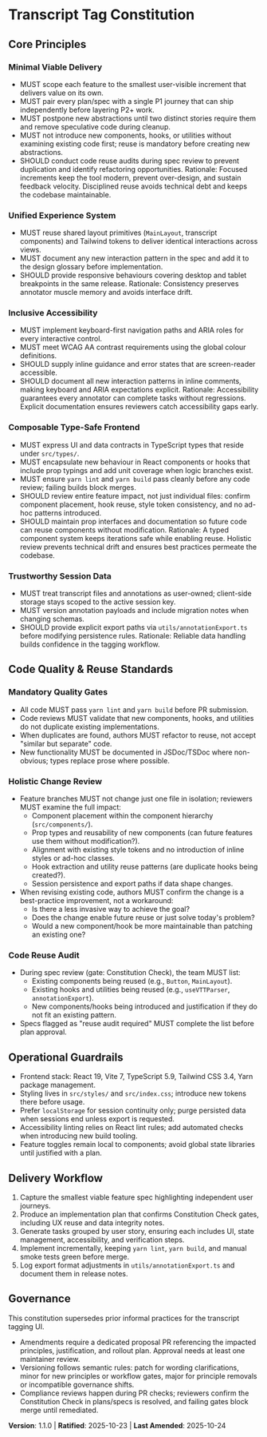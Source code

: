<!--
Sync Impact Report
Version: 1.0.0 -> 1.1.0
Rationale: MINOR version bump - added comprehensive quality & reuse governance without removing prior principles.

Modified Principles:
- Enhanced "Minimal Viable Delivery" with explicit code reuse and speculative code removal guidance.
- Enhanced "Composable Type-Safe Frontend" with stronger type safety, linting enforcement, and holistic review requirements.
- Enhanced "Inclusive Accessibility" with keyboard-first and ARIA documentation requirements.

Added Sections:
- Code Quality & Reuse Standards (new top-level section with quality gates)
- Holistic Change Review (ensures end-to-end validation, not just local optimization)

Removed Sections:
- None

Templates requiring updates:
- ✅ .specify/templates/plan-template.md (existing Constitution Check already aligned)
- ✅ .specify/templates/spec-template.md (already includes reuse requirements)
- ✅ .specify/templates/tasks-template.md (already references code quality)
- ✅ .specify/templates/checklist-template.md (already has type safety gate)
- ℹ Note: No template updates required - existing templates already support enhanced principles.

Follow-up TODOs:
- TODO(COMMAND_TEMPLATES): Provide command help docs aligned with the constitution once command templates exist.
- TODO(CODE_REVIEW_CHECKLIST): Create `.github/PULL_REQUEST_TEMPLATE.md` referencing Constitution requirements.
-->

# Transcript Tag Constitution

## Core Principles

### Minimal Viable Delivery
- MUST scope each feature to the smallest user-visible increment that delivers value on its own.
- MUST pair every plan/spec with a single P1 journey that can ship independently before layering P2+ work.
- MUST postpone new abstractions until two distinct stories require them and remove speculative code during cleanup.
- MUST not introduce new components, hooks, or utilities without examining existing code first; reuse is mandatory before creating new abstractions.
- SHOULD conduct code reuse audits during spec review to prevent duplication and identify refactoring opportunities.
Rationale: Focused increments keep the tool modern, prevent over-design, and sustain feedback velocity. Disciplined reuse avoids technical debt and keeps the codebase maintainable.

### Unified Experience System
- MUST reuse shared layout primitives (`MainLayout`, transcript components) and Tailwind tokens to deliver identical interactions across views.
- MUST document any new interaction pattern in the spec and add it to the design glossary before implementation.
- SHOULD provide responsive behaviours covering desktop and tablet breakpoints in the same release.
Rationale: Consistency preserves annotator muscle memory and avoids interface drift.

### Inclusive Accessibility
- MUST implement keyboard-first navigation paths and ARIA roles for every interactive control.
- MUST meet WCAG AA contrast requirements using the global colour definitions.
- SHOULD supply inline guidance and error states that are screen-reader accessible.
- SHOULD document all new interaction patterns in inline comments, making keyboard and ARIA expectations explicit.
Rationale: Accessibility guarantees every annotator can complete tasks without regressions. Explicit documentation ensures reviewers catch accessibility gaps early.

### Composable Type-Safe Frontend
- MUST express UI and data contracts in TypeScript types that reside under `src/types/`.
- MUST encapsulate new behaviour in React components or hooks that include prop typings and add unit coverage when logic branches exist.
- MUST ensure `yarn lint` and `yarn build` pass cleanly before any code review; failing builds block merges.
- SHOULD review entire feature impact, not just individual files: confirm component placement, hook reuse, style token consistency, and no ad-hoc patterns introduced.
- SHOULD maintain prop interfaces and documentation so future code can reuse components without modification.
Rationale: A typed component system keeps iterations safe while enabling reuse. Holistic review prevents technical drift and ensures best practices permeate the codebase.

### Trustworthy Session Data
- MUST treat transcript files and annotations as user-owned; client-side storage stays scoped to the active session key.
- MUST version annotation payloads and include migration notes when changing schemas.
- SHOULD provide explicit export paths via `utils/annotationExport.ts` before modifying persistence rules.
Rationale: Reliable data handling builds confidence in the tagging workflow.

## Code Quality & Reuse Standards

### Mandatory Quality Gates
- All code MUST pass `yarn lint` and `yarn build` before PR submission.
- Code reviews MUST validate that new components, hooks, and utilities do not duplicate existing implementations.
- When duplicates are found, authors MUST refactor to reuse, not accept "similar but separate" code.
- New functionality MUST be documented in JSDoc/TSDoc where non-obvious; types replace prose where possible.

### Holistic Change Review
- Feature branches MUST not change just one file in isolation; reviewers MUST examine the full impact:
  - Component placement within the component hierarchy (`src/components/`).
  - Prop types and reusability of new components (can future features use them without modification?).
  - Alignment with existing style tokens and no introduction of inline styles or ad-hoc classes.
  - Hook extraction and utility reuse patterns (are duplicate hooks being created?).
  - Session persistence and export paths if data shape changes.
- When revising existing code, authors MUST confirm the change is a best-practice improvement, not a workaround:
  - Is there a less invasive way to achieve the goal?
  - Does the change enable future reuse or just solve today's problem?
  - Would a new component/hook be more maintainable than patching an existing one?

### Code Reuse Audit
- During spec review (gate: Constitution Check), the team MUST list:
  - Existing components being reused (e.g., `Button`, `MainLayout`).
  - Existing hooks and utilities being reused (e.g., `useVTTParser`, `annotationExport`).
  - New components/hooks being introduced and justification if they do not fit an existing pattern.
- Specs flagged as "reuse audit required" MUST complete the list before plan approval.

## Operational Guardrails

- Frontend stack: React 19, Vite 7, TypeScript 5.9, Tailwind CSS 3.4, Yarn package management.
- Styling lives in `src/styles/` and `src/index.css`; introduce new tokens there before usage.
- Prefer `localStorage` for session continuity only; purge persisted data when sessions end unless export is requested.
- Accessibility linting relies on React lint rules; add automated checks when introducing new build tooling.
- Feature toggles remain local to components; avoid global state libraries until justified with a plan.

## Delivery Workflow

1. Capture the smallest viable feature spec highlighting independent user journeys.
2. Produce an implementation plan that confirms Constitution Check gates, including UX reuse and data integrity notes.
3. Generate tasks grouped by user story, ensuring each includes UI, state management, accessibility, and verification steps.
4. Implement incrementally, keeping `yarn lint`, `yarn build`, and manual smoke tests green before merge.
5. Log export format adjustments in `utils/annotationExport.ts` and document them in release notes.

## Governance

This constitution supersedes prior informal practices for the transcript tagging UI.

- Amendments require a dedicated proposal PR referencing the impacted principles, justification, and rollout plan. Approval needs at least one maintainer review.
- Versioning follows semantic rules: patch for wording clarifications, minor for new principles or workflow gates, major for principle removals or incompatible governance shifts.
- Compliance reviews happen during PR checks; reviewers confirm the Constitution Check in plans/specs is resolved, and failing gates block merge until remediated.

**Version**: 1.1.0 | **Ratified**: 2025-10-23 | **Last Amended**: 2025-10-24
